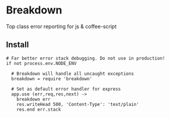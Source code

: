 Breakdown
=========
Top class error reporting for js & coffee-script

Install
--------

```coffee-script
# Far better error stack debugging. Do not use in production!
if not process.env.NODE_ENV

  # Breakdown will handle all uncaught exceptions
  breakdown = require 'breakdown'

  # Set as default error handler for express
  app.use (err,req,res,next) ->
    breakdown err
    res.writeHead 500, 'Content-Type': 'text/plain'
    res.end err.stack
```